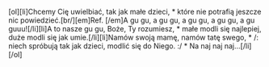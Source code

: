 [ol][li]Chcemy Cię uwielbiać, tak jak małe dzieci, * które nie potrafią jeszcze nic powiedzieć.[br/][em]Ref. [/em]A gu gu, a gu gu, a gu gu, a gu gu, a gu guuu![/li][li]A to nasze gu gu, Boże, Ty rozumiesz, * małe modli się najlepiej, duże modli się jak umie.[/li][li]Namów swoją mamę, namów tatę swego, * /: niech spróbują tak jak dzieci, modlić się do Niego. :/ * Na naj naj naj...[/li][/ol]
